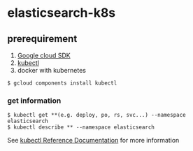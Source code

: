 # elasticsearch-k8s

## prerequirement
1. [Google cloud SDK](https://cloud.google.com/sdk/docs/quickstarts?hl=ja)
1. [kubectl](https://kubernetes.io/docs/user-guide/kubectl/)
1. docker with kubernetes
```
$ gcloud components install kubectl
```

### get information
```
$ kubectl get **(e.g. deploy, po, rs, svc...) --namespace elasticsearch
$ kubectl describe ** --namespace elasticsearch
```
See [kubectl Reference Documentation](https://kubernetes.io/docs/user-guide/kubectl/) for more information

